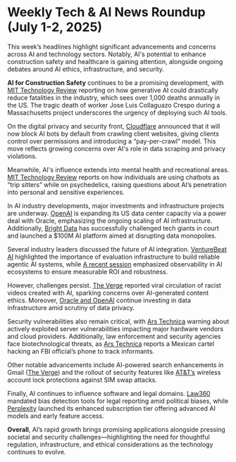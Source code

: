 # Weekly Tech & AI News Roundup (July 1-2, 2025)

This week’s headlines highlight significant advancements and concerns across AI and technology sectors. Notably, AI's potential to enhance construction safety and healthcare is gaining attention, alongside ongoing debates around AI ethics, infrastructure, and security.

**AI for Construction Safety** continues to be a promising development, with [MIT Technology Review](https://www.technologyreview.com/2025/07/02/1119616/the-download-how-ai-could-improve-construction-site-safety-and-our-roundtables-conversation-with-karen-hao/) reporting on how generative AI could drastically reduce fatalities in the industry, which sees over 1,000 deaths annually in the US. The tragic death of worker Jose Luis Collaguazo Crespo during a Massachusetts project underscores the urgency of deploying such AI tools.

On the digital privacy and security front, [Cloudflare](https://www.technologyreview.com/2025/07/01/1119498/cloudflare-will-now-by-default-block-ai-bots-from-crawling-its-clients-websites/) announced that it will now block AI bots by default from crawling client websites, giving clients control over permissions and introducing a “pay-per-crawl” model. This move reflects growing concerns over AI's role in data scraping and privacy violations.

Meanwhile, AI's influence extends into mental health and recreational areas. [MIT Technology Review](https://www.technologyreview.com/2025/07/01/1119520/the-download-tripping-with-ai-and-blocking-crawler-bots/) reports on how individuals are using chatbots as “trip sitters” while on psychedelics, raising questions about AI’s penetration into personal and sensitive experiences.

In AI industry developments, major investments and infrastructure projects are underway. [OpenAI](https://www.bloomberg.com/news/articles/2025-07-02/oracle-openai-ink-stargate-deal-for-4-5-gigawatts-of-us-data-center-power?embedded-checkout=true) is expanding its US data center capacity via a power deal with Oracle, emphasizing the ongoing scaling of AI infrastructure. Additionally, [Bright Data](https://venturebeat.com/ai/bright-data-beat-elon-musk-and-meta-in-court-now-its-100m-ai-platform-is-taking-on-big-tech/) has successfully challenged tech giants in court and launched a $100M AI platform aimed at disrupting data monopolies.

Several industry leaders discussed the future of AI integration. [VentureBeat AI](https://venturebeat.com/ai/confidence-in-agentic-ai-why-eval-infrastructure-must-come-first/) highlighted the importance of evaluation infrastructure to build reliable agentic AI systems, while [A recent session](https://venturebeat.com/ai/transform-2025-why-observability-is-critical-for-ai-agent-ecosystems/) emphasized observability in AI ecosystems to ensure measurable ROI and robustness.

However, challenges persist. [The Verge](https://www.theverge.com/news/697188/racist-ai-generated-videos-google-veo-3-tiktok) reported viral circulation of racist videos created with AI, sparking concerns over AI-generated content ethics. Moreover, [Oracle and OpenAI](https://www.bloomberg.com/news/articles/2025-07-02/oracle-openai-ink-stargate-deal-for-4-5-gigawatts-of-us-data-center-power?embedded-checkout=true) continue investing in data infrastructure amid scrutiny of data privacy.

Security vulnerabilities also remain critical, with [Ars Technica](https://arstechnica.com/security/2025/06/active-exploitation-of-ami-management-tool-imperils-thousands-of-servers/) warning about actively exploited server vulnerabilities impacting major hardware vendors and cloud providers. Additionally, law enforcement and security agencies face biotechnological threats, as [Ars Technica](https://arstechnica.com/security/2025/06/mexican-drug-cartel-hacked-fbi-officials-phone-to-track-informant-report-says/) reports a Mexican cartel hacking an FBI official’s phone to track informants.

Other notable advancements include AI-powered search enhancements in Gmail ([The Verge](https://www.theverge.com/news/633459/google-gmail-search-ai-most-relevant-results)) and the rollout of security features like [AT&T’s](https://arstechnica.com/security/2025/07/att-rolls-out-wireless-account-lock-protection-to-curb-the-sim-swap-scourge/) wireless account lock protections against SIM swap attacks.

Finally, AI continues to influence software and legal domains. [Law360](http://niemanlab.org/2025/07/law360-mandates-reporters-use-ai-bias-detection-on-all-stories/) mandated bias detection tools for legal reporting amid political biases, while [Perplexity](https://www.perplexity.ai/hub/blog/introducing-perplexity-max) launched its enhanced subscription tier offering advanced AI models and early feature access.

**Overall**, AI’s rapid growth brings promising applications alongside pressing societal and security challenges—highlighting the need for thoughtful regulation, infrastructure, and ethical considerations as the technology continues to evolve.